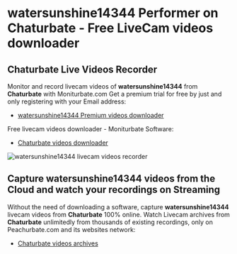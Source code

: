 # watersunshine14344 Performer on Chaturbate - Free LiveCam videos downloader

## Chaturbate Live Videos Recorder

Monitor and record livecam videos of **watersunshine14344** from **Chaturbate** with Moniturbate.com
Get a premium trial for free by just and only registering with your Email address:
* [watersunshine14344 Premium videos downloader](https://moniturbate.com/request-demo-licence-key.html)

Free livecam videos downloader - Moniturbate Software:
* [Chaturbate videos downloader](https://moniturbate.com/moniturbate-download-software.html)

![watersunshine14344 livecam videos recorder](https://peachurnet.com/templates/moniturbate-software.png)


## Capture watersunshine14344 videos from the Cloud and watch your recordings on Streaming

Without the need of downloading a software, capture **watersunshine14344** livecam videos from **Chaturbate** 100% online.
Watch Livecam archives from **Chaturbate** unlimitedly from thousands of existing recordings, only on Peachurbate.com and its websites network:
* [Chaturbate videos archives](https://peachurnet.com/)